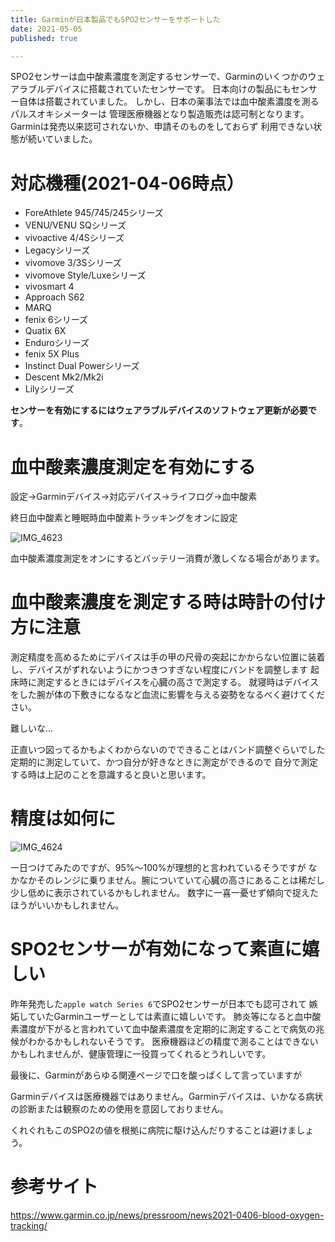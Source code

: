 ```yaml
---
title: Garminが日本製品でもSPO2センサーをサポートした
date: 2021-05-05
published: true

---
```


SPO2センサーは血中酸素濃度を測定するセンサーで、Garminのいくつかのウェアラブルデバイスに搭載されていたセンサーです。
日本向けの製品にもセンサー自体は搭載されていました。
しかし、日本の薬事法では血中酸素濃度を測るパルスオキシメーターは
管理医療機器となり製造販売は認可制となります。
Garminは発売以来認可されないか、申請そのものをしておらず
利用できない状態が続いていました。



# 対応機種(2021-04-06時点）

- ForeAthlete 945/745/245シリーズ
- VENU/VENU SQシリーズ
- vivoactive 4/4Sシリーズ
- Legacyシリーズ
- vivomove 3/3Sシリーズ
- vivomove Style/Luxeシリーズ
- vivosmart 4
- Approach S62
- MARQ
- fenix 6シリーズ
- Quatix 6X
- Enduroシリーズ
- fenix 5X Plus
- Instinct Dual Powerシリーズ
- Descent Mk2/Mk2i
- Lilyシリーズ

**センサーを有効にするにはウェアラブルデバイスのソフトウェア更新が必要です**。


# 血中酸素濃度測定を有効にする

設定->Garminデバイス->対応デバイス->ライフログ->血中酸素

終日血中酸素と睡眠時血中酸素トラッキングをオンに設定

![IMG_4623](../image/p14/IMG_4623.PNG)

血中酸素濃度測定をオンにするとバッテリー消費が激しくなる場合があります。

# 血中酸素濃度を測定する時は時計の付け方に注意

測定精度を高めるためにデバイスは手の甲の尺骨の突起にかからない位置に装着し、デバイスがずれないようにかつきつすぎない程度にバンドを調整します
起床時に測定するときにはデバイスを心臓の高さで測定する。
就寝時はデバイスをした腕が体の下敷きになるなど血流に影響を与える姿勢をなるべく避けてください。

難しいな...

正直いつ図ってるかもよくわからないのでできることはバンド調整ぐらいでした
定期的に測定していて、かつ自分が好きなときに測定ができるので
自分で測定する時は上記のことを意識すると良いと思います。

# 精度は如何に

![IMG_4624](../image/p14/IMG_4624.PNG)

一日つけてみたのですが、95%〜100%が理想的と言われているそうですが
なかなかそのレンジに乗りません。腕についていて心臓の高さにあることは稀だし少し低めに表示されているかもしれません。
数字に一喜一憂せず傾向で捉えたほうがいいかもしれません。

# SPO2センサーが有効になって素直に嬉しい

昨年発売した`apple watch Series 6`でSPO2センサーが日本でも認可されて
嫉妬していたGarminユーザーとしては素直に嬉しいです。
肺炎等になると血中酸素濃度が下がると言われていて血中酸素濃度を定期的に測定することで病気の兆候がわかるかもしれないそうです。
医療機器ほどの精度で測ることはできないかもしれませんが、健康管理に一役買ってくれるとうれしいです。

最後に、Garminがあらゆる関連ページで口を酸っぱくして言っていますが

Garminデバイスは医療機器ではありません。Garminデバイスは、いかなる病状の診断または観察のための使用を意図しておりません。

くれぐれもこのSPO2の値を根拠に病院に駆け込んだりすることは避けましょう。

# 参考サイト

https://www.garmin.co.jp/news/pressroom/news2021-0406-blood-oxygen-tracking/